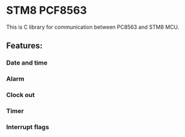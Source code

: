 # STM8 PCF8563

This is C library for communication between PC8563 and STM8 MCU. 

## Features:

### Date and time
### Alarm
### Clock out
### Timer
### Interrupt flags
